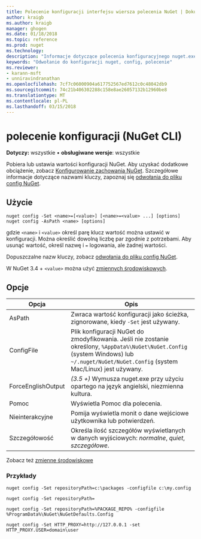 ```yaml
---
title: Polecenie konfiguracji interfejsu wiersza polecenia NuGet | Dokumentacja firmy Microsoft
author: kraigb
ms.author: kraigb
manager: ghogen
ms.date: 01/18/2018
ms.topic: reference
ms.prod: nuget
ms.technology: 
description: "Informacje dotyczące polecenia konfiguracyjnego nuget.exe"
keywords: "Odwołanie do konfiguracji nuget, config, polecenie"
ms.reviewer:
- karann-msft
- unniravindranathan
ms.openlocfilehash: 7cf7c06000904a617752567ed7612c0c48042db9
ms.sourcegitcommit: 74c21b406302288c158e8ae26057132b12960be8
ms.translationtype: MT
ms.contentlocale: pl-PL
ms.lasthandoff: 03/15/2018
---
```

# <a name="config-command-nuget-cli"></a>polecenie konfiguracji (NuGet CLI)

**Dotyczy:** wszystkie &bullet; **obsługiwane wersje**: wszystkie

Pobiera lub ustawia wartości konfiguracji NuGet. Aby uzyskać dodatkowe obciążenie, zobacz [Konfigurowanie zachowania NuGet](../consume-packages/configuring-nuget-behavior.md). Szczegółowe informacje dotyczące nazwami kluczy, zapoznaj się [odwołania do pliku config NuGet](../reference/nuget-config-file.md).

## <a name="usage"></a>Użycie

```cli
nuget config -Set <name>=[<value>] [<name>=<value> ...] [options]
nuget config -AsPath <name> [options]
```

gdzie `<name>` i `<value>` określ parę klucz wartość można ustawić w konfiguracji. Można określić dowolną liczbę par zgodnie z potrzebami. Aby usunąć wartość, określ nazwę i `=` logowania, ale żadnej wartości.

Dopuszczalne nazw kluczy, zobacz [odwołania do pliku config NuGet](../reference/nuget-config-file.md).

W NuGet 3.4 + `<value>` można użyć [zmiennych środowiskowych](cli-ref-environment-variables.md).

## <a name="options"></a>Opcje

| Opcja | Opis |
| --- | --- |
| AsPath | Zwraca wartość konfiguracji jako ścieżka, zignorowane, kiedy `-Set` jest używany. |
| ConfigFile | Plik konfiguracji NuGet do zmodyfikowania. Jeśli nie zostanie określony, `%AppData%\NuGet\NuGet.Config` (system Windows) lub `~/.nuget/NuGet/NuGet.Config` (system Mac/Linux) jest używany.|
| ForceEnglishOutput | *(3.5 +)* Wymusza nuget.exe przy użyciu opartego na język angielski, niezmienna kultura. |
| Pomoc | Wyświetla Pomoc dla polecenia. |
| Nieinterakcyjne | Pomija wyświetla monit o dane wejściowe użytkownika lub potwierdzeń. |
| Szczegółowość | Określa ilość szczegółów wyświetlanych w danych wyjściowych: *normalne*, *quiet*, *szczegółowe*. |

Zobacz też [zmienne środowiskowe](cli-ref-environment-variables.md)

### <a name="examples"></a>Przykłady

```cli
nuget config -Set repositoryPath=c:\packages -configfile c:\my.config

nuget config -Set repositoryPath=

nuget config -Set repositoryPath=%PACKAGE_REPO% -configfile %ProgramData%\NuGet\NuGetDefaults.Config

nuget config -Set HTTP_PROXY=http://127.0.0.1 -set HTTP_PROXY.USER=domain\user
```
